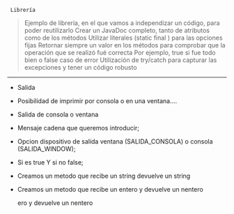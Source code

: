      Librería 
>Ejemplo de librería, en el que vamos a independizar un código, para poder reutilizarlo
Crear un JavaDoc completo, tanto de atributos como de los métodos
Utilizar literales (static final ) para las opciones fijas
Retornar siempre un valor en los métodos para comprobar que la operación que se realizó fué correcta
Por ejemplo, true si fue todo bien o false caso de error
Utilización de try/catch para capturar las excepciones y tener un código robusto

 ___ 
- Salida
- Posibilidad de imprimir por consola o en una ventana....
- Salida de consola o ventana
- Mensaje cadena que queremos introducir;
- Opcion  dispositivo de salida  ventana (SALIDA_CONSOLA) o consola (SALIDA_WINDOW);
- Si es true Y  si no false;
- Creamos un metodo  que recibe un string devuelve un string
- Creamos un metodo que recibe  un entero y devuelve un nentero



    ero y devuelve un nentero